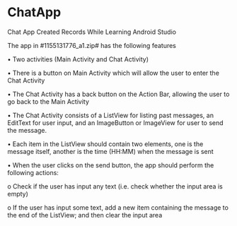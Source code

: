 # ChatApp
Chat App Created Records While Learning Android Studio


The app in #1155131776_a1.zip# has the following features

• Two activities (Main Activity and Chat Activity)

• There is a button on Main Activity which will allow the user to enter the Chat Activity

• The Chat Activity has a back button on the Action Bar, allowing the user to go back to the Main Activity

• The Chat Activity consists of a ListView for listing past messages, an EditText for user input, 
and an ImageButton or ImageView for user to send the message.

• Each item in the ListView should contain two elements, one is the message itself,
another is the time (HH:MM) when the message is sent

• When the user clicks on the send button, the app should perform the following actions:

o Check if the user has input any text (i.e. check whether the input area is empty)

o If the user has input some text, add a new item containing the message to the 
end of the ListView; and then clear the input area
